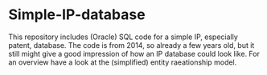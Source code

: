 # Simple-IP-database

This repository includes (Oracle) SQL code for a simple IP, especially patent, database.
The code is from 2014, so already a few years old, but it still might give a good impression of how an IP database could look like.
For an overview have a look at the (simplified) entity raeationship model.
